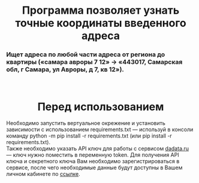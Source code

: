 <h1 align="center">Программа позволяет узнать точные координаты введенного адреса</h1>
<h3>Ищет адреса по любой части адреса от региона до квартиры («самара авроры 7 12» → «443017, Самарская обл, г Самара, ул Авроры, д 7, кв 12»).</h3>
<br>
<h1 align="center">Перед использованием</h1>
Необходимо запустить вертуальное окрежение и установить зависимости с использованием requirements.txt — используй в консоли команду python -m pip install -r requirements.txt  (или pip install -r requirements.txt).
<br>
Также необходимо указать API ключ для работы с сервисом <a href ="https://dadata.ru/api/suggest/address/">dadata.ru</a> — ключ нужно поместить в переменную token.
Для получения API ключа и секретного ключа Вам необходимо зарегистрироваться в сервисе, после чего необходимые данные будут доступны в Вашем личном кабинете по <a href ="https://dadata.ru/profile/#info">ссылке</a>.
